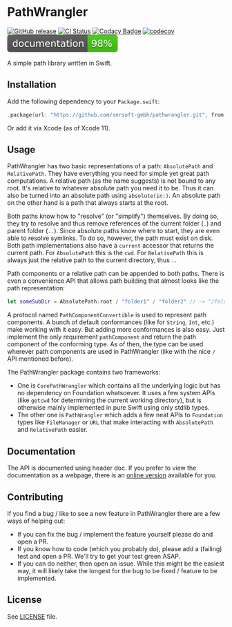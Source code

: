 # PathWrangler

[![GitHub release](https://img.shields.io/github/release/sersoft-gmbh/PathWrangler.svg?style=flat)](https://github.com/sersoft-gmbh/PathWrangler/releases/latest)
[![CI Status](https://travis-ci.com/sersoft-gmbh/PathWrangler.svg?branch=master)](https://travis-ci.com/sersoft-gmbh/PathWrangler)
[![Codacy Badge](https://api.codacy.com/project/badge/Grade/2c8e4e87ed7c4b9b9be446aa2e14b787)](https://www.codacy.com/gh/sersoft-gmbh/PathWrangler?utm_source=github.com&amp;utm_medium=referral&amp;utm_content=sersoft-gmbh/PathWrangler&amp;utm_campaign=Badge_Grade)
[![codecov](https://codecov.io/gh/sersoft-gmbh/PathWrangler/branch/master/graph/badge.svg)](https://codecov.io/gh/sersoft-gmbh/PathWrangler)
[![jazzy](https://raw.githubusercontent.com/sersoft-gmbh/PathWrangler/gh-pages/badge.svg?sanitize=true)](https://sersoft-gmbh.github.io/PathWrangler)

A simple path library written in Swift.

## Installation

Add the following dependency to your `Package.swift`:
```swift
.package(url: "https://github.com/sersoft-gmbh/pathwrangler.git", from: "1.0.0"),
```

Or add it via Xcode (as of Xcode 11).

## Usage

PathWrangler has two basic representations of a path: `AbsolutePath` and `RelativePath`. They have everything you need for simple yet great path computations.
A relative path (as the name suggests) is not bound to any root. It's relative to whatever absolute path you need it to be. Thus it can also be turned into an absolute path using `absolute(in:)`.
An absolute path on the other hand is a path that always starts at the root. 

Both paths know how to "resolve" (or "simplify") themselves. By doing so, they try to resolve and thus remove references of the current folder (`.`) and parent folder (`..`). Since absolute paths know where to start, they are even able to resolve symlinks. To do so, however, the path must exist on disk.
Both path implementations also have a `current` accessor that returns the current path. For `AbsolutePath` this is the `cwd`. For `RelativePath` this is always just the relative path to the current directory, thus `.`.

Path components or a relative path can be appended to both paths. There is even a convenience API that allows path building that almost looks like the path representation:
```swift
let someSubDir = AbsolutePath.root / "folder1" / "folder2" // -> "/folder1/folder2"
```

A protocol named `PathComponentConvertible` is used to represent path components. A bunch of default conformances (like for `String`, `Int`, etc.) make working with it easy. But adding more conformances is also easy. Just implement the only requirement `pathComponent` and return the path component of the conforming type. As of then, the type can be used wherever path components are used in PathWrangler (like with the nice `/` API mentioned before).

The PathWrangler package contains two frameworks:

-   One is `CorePathWrangler` which contains all the underlying logic but has no dependency on Foundation whatsoever. It uses a few system APIs (like `getcwd` for determining the current working directory), but is otherwise mainly implemented in pure Swift using only stdlib types.
-   The other one is `PathWrangler`  which adds a few neat APIs to `Foundation` types like `FileManager` or `URL` that make interacting with `AbsolutePath` and `RelativePath` easier.

## Documentation

The API is documented using header doc. If you prefer to view the documentation as a webpage, there is an [online version](https://sersoft-gmbh.github.io/PathWrangler) available for you.

## Contributing

If you find a bug / like to see a new feature in PathWrangler there are a few ways of helping out:

-   If you can fix the bug / implement the feature yourself please do and open a PR.
-   If you know how to code (which you probably do), please add a (failing) test and open a PR. We'll try to get your test green ASAP.
-   If you can do neither, then open an issue. While this might be the easiest way, it will likely take the longest for the bug to be fixed / feature to be implemented.

## License

See [LICENSE](./LICENSE) file.
